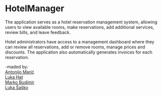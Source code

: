 # HotelManager

The application serves as a hotel reservation 
management system, allowing users to view available 
rooms, make reservations, add additional services, 
review bills, and leave feedback.

Hotel administrators have access to a management 
dashboard where they can review all reservations, add 
or remove rooms, manage prices and discounts. 
The application also automatically generates invoices 
for each reservation.

-maded by: <br/>
<a href="https://github.com/to0ony" target="_blank">Antonijo Marić</a><br/>
<a href="https://github.com/LukaHat" target="_blank">Luka Hat</a><br/>
<a href="https://github.com/marko-budimir" target="_blank">Marko Budimir</a><br/>
<a href="https://github.com/Luka-sasko" target="_blank">Luka Šaško</a><br/>

